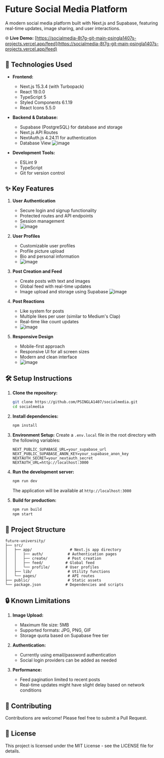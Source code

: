 # Future Social Media Platform

A modern social media platform built with Next.js and Supabase, featuring real-time updates, image sharing, and user interactions.

🌐 **Live Demo:** [https://socialmedia-8t7g-git-main-psingla1407s-projects.vercel.app/feed](https://socialmedia-8t7g-git-main-psingla1407s-projects.vercel.app/feed)

## 🚀 Technologies Used

- **Frontend:**
  - Next.js 15.3.4 (with Turbopack)
  - React 19.0.0
  - TypeScript 5
  - Styled Components 6.1.19
  - React Icons 5.5.0

- **Backend & Database:**
  - Supabase (PostgreSQL) for database and storage
  - Next.js API Routes
  - NextAuth.js 4.24.11 for authentication
  - Database View ![image](https://github.com/user-attachments/assets/64c319ce-ad92-467d-b097-10d0b4c699e7)


- **Development Tools:**
  - ESLint 9
  - TypeScript
  - Git for version control

## ✨ Key Features

1. **User Authentication**
   - Secure login and signup functionality
   - Protected routes and API endpoints
   - Session management
   - ![image](https://github.com/user-attachments/assets/0a27c67e-4e9c-4883-901d-6c6e273bea52)

2. **User Profiles**
   - Customizable user profiles
   - Profile picture upload
   - Bio and personal information
   - ![image](https://github.com/user-attachments/assets/fd95cf6b-494f-4148-a8a8-6819d136fb08)

3. **Post Creation and Feed**
   - Create posts with text and images
   - Global feed with real-time updates
   - Image upload and storage using Supabase
     ![image](https://github.com/user-attachments/assets/76a6f1cb-da01-46ba-88eb-674dcf2cd221)

4. **Post Reactions**
   - Like system for posts
   - Multiple likes per user (similar to Medium's Clap)
   - Real-time like count updates
   - ![image](https://github.com/user-attachments/assets/e03b237e-2372-4149-96df-a13322262aeb)

5. **Responsive Design**
   - Mobile-first approach
   - Responsive UI for all screen sizes
   - Modern and clean interface
   - ![image](https://github.com/user-attachments/assets/b4b9f8d2-ff66-4909-b51b-c29063df60b3)


## 🛠️ Setup Instructions

1. **Clone the repository:**
   ```bash
   git clone https://github.com/PSINGLA1407/socialmedia.git
   cd socialmedia
   ```

2. **Install dependencies:**
   ```bash
   npm install
   ```

3. **Environment Setup:**
   Create a `.env.local` file in the root directory with the following variables:
   ```env
   NEXT_PUBLIC_SUPABASE_URL=your_supabase_url
   NEXT_PUBLIC_SUPABASE_ANON_KEY=your_supabase_anon_key
   NEXTAUTH_SECRET=your_nextauth_secret
   NEXTAUTH_URL=http://localhost:3000
   ```

4. **Run the development server:**
   ```bash
   npm run dev
   ```
   The application will be available at `http://localhost:3000`

5. **Build for production:**
   ```bash
   npm run build
   npm start
   ```

## 📝 Project Structure

```
future-university/
├── src/
│   ├── app/                 # Next.js app directory
│   │   ├── auth/           # Authentication pages
│   │   ├── create/         # Post creation
│   │   ├── feed/          # Global feed
│   │   └── profile/       # User profiles
│   ├── lib/                # Utility functions
│   └── pages/              # API routes
├── public/                 # Static assets
└── package.json           # Dependencies and scripts
```

## 🔒 Known Limitations

1. **Image Upload:**
   - Maximum file size: 5MB
   - Supported formats: JPG, PNG, GIF
   - Storage quota based on Supabase free tier

2. **Authentication:**
   - Currently using email/password authentication
   - Social login providers can be added as needed

3. **Performance:**
   - Feed pagination limited to recent posts
   - Real-time updates might have slight delay based on network conditions

## 🤝 Contributing

Contributions are welcome! Please feel free to submit a Pull Request.

## 📄 License

This project is licensed under the MIT License - see the LICENSE file for details.
